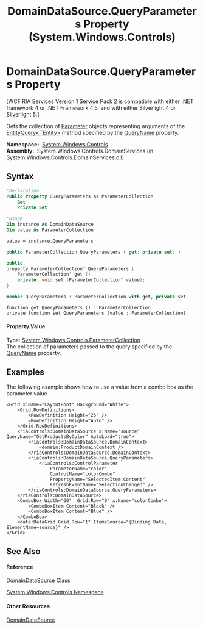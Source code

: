 ﻿---
title: DomainDataSource.QueryParameters Property  (System.Windows.Controls)
TOCTitle: QueryParameters Property
ms:assetid: P:System.Windows.Controls.DomainDataSource.QueryParameters
ms:mtpsurl: https://msdn.microsoft.com/en-us/library/system.windows.controls.domaindatasource.queryparameters(v=VS.91)
ms:contentKeyID: 27196601
ms.date: 01/27/2012
mtps_version: v=VS.91
f1_keywords:
- System.Windows.Controls.DomainDataSource.QueryParameters
- System.Windows.Controls.DomainDataSource.get_QueryParameters
- System.Windows.Controls.DomainDataSource.set_QueryParameters
dev_langs:
- CSharp
- JScript
- VB
- XAML
- FSharp
- c++
api_location:
- System.Windows.Controls.DomainServices.dll
api_name:
- System.Windows.Controls.DomainDataSource.get_QueryParameters
- System.Windows.Controls.DomainDataSource.QueryParameters
- System.Windows.Controls.DomainDataSource.set_QueryParameters
api_type:
- Managed
topic_type:
- apiref
- kbSyntax
product_family_name: VS
ROBOTS: INDEX,FOLLOW
---

# DomainDataSource.QueryParameters Property

\[WCF RIA Services Version 1 Service Pack 2 is compatible with either .NET framework 4 or .NET Framework 4.5, and with either Silverlight 4 or Silverlight 5.\]

Gets the collection of [Parameter](ff422556\(v=vs.91\).md) objects representing arguments of the [EntityQuery\<TEntity\>](ff422815\(v=vs.91\).md) method specified by the [QueryName](ee732614\(v=vs.91\).md) property.

**Namespace:**  [System.Windows.Controls](ms590941\(v=vs.91\).md)  
**Assembly:**  System.Windows.Controls.DomainServices (in System.Windows.Controls.DomainServices.dll)

## Syntax

``` vb
'Declaration
Public Property QueryParameters As ParameterCollection
    Get
    Private Set
```

``` vb
'Usage
Dim instance As DomainDataSource
Dim value As ParameterCollection

value = instance.QueryParameters
```

``` csharp
public ParameterCollection QueryParameters { get; private set; }
```

``` c++
public:
property ParameterCollection^ QueryParameters {
    ParameterCollection^ get ();
    private: void set (ParameterCollection^ value);
}
```

``` fsharp
member QueryParameters : ParameterCollection with get, private set
```

``` jscript
function get QueryParameters () : ParameterCollection
private function set QueryParameters (value : ParameterCollection)
```

#### Property Value

Type: [System.Windows.Controls.ParameterCollection](ff422376\(v=vs.91\).md)  
The collection of parameters passed to the query specified by the [QueryName](ee732614\(v=vs.91\).md) property.  

## Examples

The following example shows how to use a value from a combo box as the parameter value.

``` xaml
<Grid x:Name="LayoutRoot" Background="White">
    <Grid.RowDefinitions>
        <RowDefinition Height="25" />
        <RowDefinition Height="Auto" />
    </Grid.RowDefinitions>    
    <riaControls:DomainDataSource x:Name="source" QueryName="GetProductsByColor" AutoLoad="true">
        <riaControls:DomainDataSource.DomainContext>
            <domain:ProductDomainContext />
        </riaControls:DomainDataSource.DomainContext>
        <riaControls:DomainDataSource.QueryParameters>
            <riaControls:ControlParameter 
                ParameterName="color" 
                ControlName="colorCombo" 
                PropertyName="SelectedItem.Content" 
                RefreshEventName="SelectionChanged" />
        </riaControls:DomainDataSource.QueryParameters>
    </riaControls:DomainDataSource>
    <ComboBox Width="60"  Grid.Row="0" x:Name="colorCombo">
        <ComboBoxItem Content="Black" />
        <ComboBoxItem Content="Blue" />
    </ComboBox>
    <data:DataGrid Grid.Row="1" ItemsSource="{Binding Data, ElementName=source}" />
</Grid>
```

## See Also

#### Reference

[DomainDataSource Class](ee732901\(v=vs.91\).md)

[System.Windows.Controls Namespace](ms590941\(v=vs.91\).md)

#### Other Resources

[DomainDataSource](ee707363\(v=vs.91\).md)

